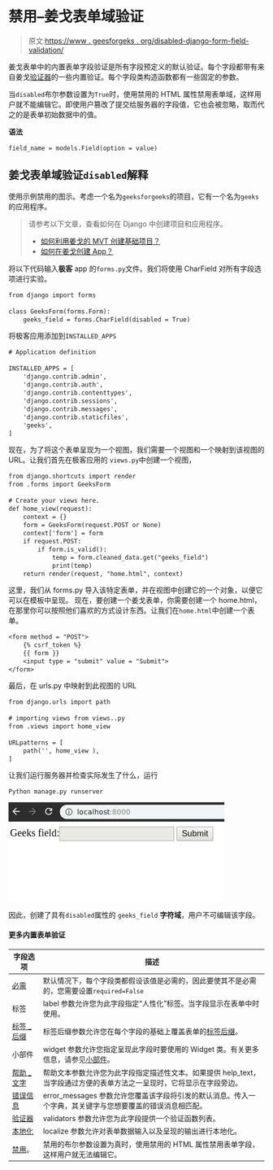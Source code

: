 # 禁用–姜戈表单域验证

> 原文:[https://www . geesforgeks . org/disabled-django-form-field-validation/](https://www.geeksforgeeks.org/disabled-django-form-field-validation/)

姜戈表单中的内置表单字段验证是所有字段预定义的默认验证。每个字段都带有来自姜戈[验证器](https://docs.djangoproject.com/en/2.2/ref/validators/)的一些内置验证。每个字段类构造函数都有一些固定的参数。

当`disabled`布尔参数设置为`True`时，使用禁用的 HTML 属性禁用表单域，这样用户就不能编辑它。即使用户篡改了提交给服务器的字段值，它也会被忽略，取而代之的是表单初始数据中的值。

**语法**

```
field_name = models.Field(option = value)
```

## 姜戈表单域验证`disabled`解释

使用示例禁用的图示。考虑一个名为`geeksforgeeks`的项目，它有一个名为`geeks`的应用程序。

> 请参考以下文章，查看如何在 Django 中创建项目和应用程序。
> 
> *   [如何利用姜戈的 MVT 创建基础项目？](https://www.geeksforgeeks.org/how-to-create-a-basic-project-using-mvt-in-django/)
> *   [如何在姜戈创建 App？](https://www.geeksforgeeks.org/how-to-create-an-app-in-django/)

将以下代码输入**极客** app 的`forms.py`文件。我们将使用 CharField 对所有字段选项进行实验。

```
from django import forms

class GeeksForm(forms.Form):
    geeks_field = forms.CharField(disabled = True)
```

将极客应用添加到`INSTALLED_APPS`

```
# Application definition

INSTALLED_APPS = [
    'django.contrib.admin',
    'django.contrib.auth',
    'django.contrib.contenttypes',
    'django.contrib.sessions',
    'django.contrib.messages',
    'django.contrib.staticfiles',
    'geeks',
]
```

现在，为了将这个表单呈现为一个视图，我们需要一个视图和一个映射到该视图的 URL。让我们首先在极客应用的 `views.py`中创建一个视图，

```
from django.shortcuts import render
from .forms import GeeksForm

# Create your views here.
def home_view(request):
    context = {}
    form = GeeksForm(request.POST or None)
    context['form'] = form
    if request.POST:
        if form.is_valid():
            temp = form.cleaned_data.get("geeks_field")
            print(temp)
    return render(request, "home.html", context)
```

这里，我们从 forms.py 导入该特定表单，并在视图中创建它的一个对象，以便它可以在模板中呈现。
现在，要创建一个姜戈表单，你需要创建一个 home.html，在那里你可以按照他们喜欢的方式设计东西。让我们在`home.html`中创建一个表单。

```
<form method = "POST">
    {% csrf_token %}
    {{ form }}
    <input type = "submit" value = "Submit">
</form>
```

最后，在 urls.py 中映射到此视图的 URL

```
from django.urls import path

# importing views from views..py
from .views import home_view

URLpatterns = [
    path('', home_view ),
]
```

让我们运行服务器并检查实际发生了什么，运行

```
Python manage.py runserver
```

![disabled-Django-forms-validation](img/0c898ada3e1e739fe4ea5bc6a328e7a9.png)

因此，创建了具有`disabled`属性的 `geeks_field` **字符域**，用户不可编辑该字段。

#### 更多内置表单验证

| 字段选项 | 描述 |
| --- | --- |
| [必需](https://www.geeksforgeeks.org/required-django-form-field-validation/) | 默认情况下，每个字段类都假设该值是必需的，因此要使其不是必需的，您需要设置`required=False` |
| 标签 | label 参数允许您为此字段指定“人性化”标签。当字段显示在表单中时使用。 |
| [标签 _ 后缀](https://www.geeksforgeeks.org/label-django-form-field-validation/) | 标签后缀参数允许您在每个字段的基础上覆盖表单的[标签后缀](https://docs.djangoproject.com/en/2.2/ref/forms/fields/#label-suffix)。 |
| 小部件 | widget 参数允许您指定呈现此字段时要使用的 Widget 类。有关更多信息，请参见[小部件](https://docs.djangoproject.com/en/2.2/ref/forms/widgets/)。 |
| [帮助 _ 文字](https://www.geeksforgeeks.org/help_text-django-form-field-validation/) | 帮助文本参数允许您为此字段指定描述性文本。如果提供 help_text，当字段通过方便的表单方法之一呈现时，它将显示在字段旁边。 |
| [错误信息](https://www.geeksforgeeks.org/error_messages-django-form-field-validation/) | error_messages 参数允许您覆盖该字段将引发的默认消息。传入一个字典，其关键字与您想要覆盖的错误消息相匹配。 |
| [验证器](https://www.geeksforgeeks.org/django-form-field-custom-widgets/) | validators 参数允许您为此字段提供一个验证函数列表。 |
| [本地化](http://localize) | localize 参数允许对表单数据输入以及呈现的输出进行本地化。 |
| [禁用](https://www.geeksforgeeks.org/disabled-django-form-field-validation/)。 | 禁用的布尔参数设置为真时，使用禁用的 HTML 属性禁用表单字段，这样用户就无法编辑它。 |